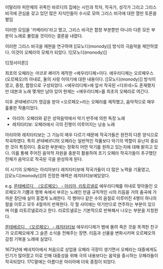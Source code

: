 이탈리아 피란체의 귀족인 바르디의 집에는 시인과 학자, 작곡가, 성각가 그리고 그리스 비극에 관심을 갖고 있던 많은 지식인들이 수시로 모여 그리스 비극에 대한 열띤 토론을 벌임

이러한 모임을 '카메라타'라고 했고, 그리스 비극은 합창 부분뿐만 아니라 다른 모든 부분이 노래로 불렀을 것이라는 결론을 내렸다. 

이러한 그리스 비극을 재현을 연구하여 [[모노디(monody)]] 방식의 극음악을 제안하였다. 이것이 오페라의 모체가 되었다.
![[모노디(monody)]]

![[정서이론]]

최초의 오페라는 *야코포 페리*가 제작한 <에우리디체>이다. 에우리디체는 오르페우스(오르페오)의 아내로, 둘의 사랑 이야기에 대한 내용이다. [[모노디(monody)]] 방식이였고, 중창, 합창으로 구성되었다. <에우리디체>에 앞서 작곡된 <다프네>도 존재했지만 대본과 노래 몇개만 남아 있어 현재는 <에우리디체>를 최초의 오페라로 여긴다.

이후 *몬테베르디*가 영감을 받아 <오르페오>라는 오페라를 제작했고, 음악적으로 매우 훌륭한 작품이었다.

+ 아리아: 오페라와 같은 성악음악에서 악기 반주에 의한 독창 노래
+ 레치타티보: 오페라에서 극의 진행이 이루어지는 낭송 노래

아리아와 레치타티보는 그 기능이 매우 다르기 때문에 작곡가들은 완전히 다른 양식으로 작곡하였다. 특히 *몬테베르디*의 오페라는 일반적인 작품보다 악기의 역할이 유난히 중요한 것이 특징이다. 중요한 부분에는 정확히 어떤 악기를 원하고 있는지에 대해 밝히고 있다. 이를 통해 주어진 음악적 자원을 충분히 활용하여 초기 오페라 작곡가들이 추구했던 전체가 음악으로 작곡된 극을 완성하게 된다.

이 시기의 오페라는 아리아보다 레치타티보에 작곡가들이 더 많은 노력을 기울였고, [[모노디(monody)]]의 진정한 매력은 레치타티보에있었다.  

e.g. <a href="https://www.youtube.com/watch?v=0_kVeA1YGVY">몬테베르디, 〈오르페오〉 - 아리아, 리토르넬로</a>
에우리디체를 아내로 맞아들인 오르페오가 기쁨과 행복 속에서 부르는 노래인 만큼 규칙적인 시의 리듬을 거의 춤곡에 가까운 장단에 실어 흥겹게 노래한다. 각 행마다 같은 수의 음절로 이루어진 4행이 하나의 절을 이루고 모두 4절까지 반복한다. 각 절 사이에는 악기만으로 연주하는 부분이 있으며 이를 리토르넬로라고 한다. 리로트넬로는 기본적으로 반복해서 나오는 부분을 지칭한다.

<a href="https://www.youtube.com/watch?v=s3TXSuZ2fgM">몬테베르디, 〈오르페오〉 - 레치타티보</a>
에우리디체가 뱀에 물려 죽은 것을 목격한 친구가 오르페오에게 그 슬픈 소식을 전해주는 장면. 리듬과 선율을 변화시키며 오르페오의 감정 기복을 노래에 실었다. 

1673년에 베네치아에서 처음으로 상업용 오페라 극장이 생기면서 오페라는 대중에게도 인기가 많아졌고 이로 인해 대중성을 위해 극의 내용보다는 음악을 중시하는 오페라들이 작곡되었다. 17C말에는 아름다운 아리아에 더욱 중점이 되었다.

